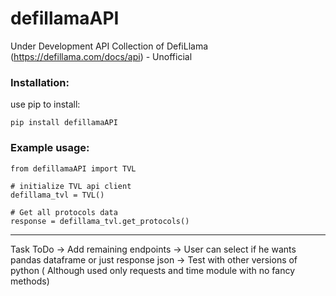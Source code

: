 # defillamaAPI
Under Development
API Collection of DefiLlama (https://defillama.com/docs/api) - Unofficial

### Installation:

use pip to install:

``` 
pip install defillamaAPI
```

### Example usage:

```
from defillamaAPI import TVL

# initialize TVL api client
defillama_tvl = TVL()

# Get all protocols data
response = defillama_tvl.get_protocols()

```

-------

Task ToDo
-> Add remaining endpoints
-> User can select if he wants pandas dataframe or just response json
-> Test with other versions of python ( Although used only requests and time module with no fancy methods)